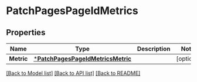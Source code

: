 # PatchPagesPageIdMetrics

## Properties
Name | Type | Description | Notes
------------ | ------------- | ------------- | -------------
**Metric** | [***PatchPagesPageIdMetricsMetric**](patchPagesPageIdMetrics_metric.md) |  | [optional] 

[[Back to Model list]](../README.md#documentation-for-models) [[Back to API list]](../README.md#documentation-for-api-endpoints) [[Back to README]](../README.md)


